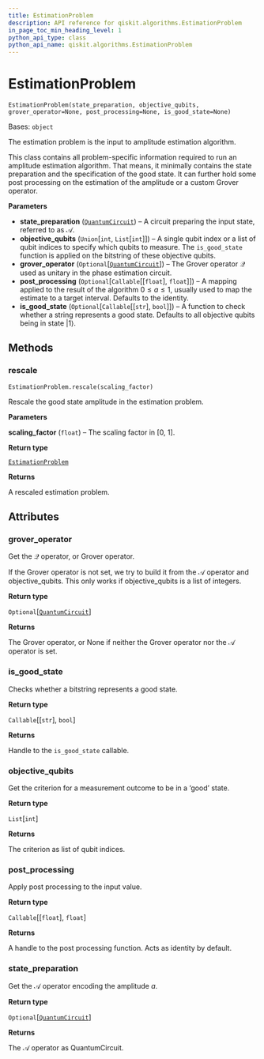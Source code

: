 ```yaml
---
title: EstimationProblem
description: API reference for qiskit.algorithms.EstimationProblem
in_page_toc_min_heading_level: 1
python_api_type: class
python_api_name: qiskit.algorithms.EstimationProblem
---
```


# EstimationProblem

<span id="qiskit.algorithms.EstimationProblem" />

`EstimationProblem(state_preparation, objective_qubits, grover_operator=None, post_processing=None, is_good_state=None)`

Bases: `object`

The estimation problem is the input to amplitude estimation algorithm.

This class contains all problem-specific information required to run an amplitude estimation algorithm. That means, it minimally contains the state preparation and the specification of the good state. It can further hold some post processing on the estimation of the amplitude or a custom Grover operator.

**Parameters**

*   **state\_preparation** ([`QuantumCircuit`](qiskit.circuit.QuantumCircuit "qiskit.circuit.quantumcircuit.QuantumCircuit")) – A circuit preparing the input state, referred to as $\mathcal{A}$.
*   **objective\_qubits** (`Union`\[`int`, `List`\[`int`]]) – A single qubit index or a list of qubit indices to specify which qubits to measure. The `is_good_state` function is applied on the bitstring of these objective qubits.
*   **grover\_operator** (`Optional`\[[`QuantumCircuit`](qiskit.circuit.QuantumCircuit "qiskit.circuit.quantumcircuit.QuantumCircuit")]) – The Grover operator $\mathcal{Q}$ used as unitary in the phase estimation circuit.
*   **post\_processing** (`Optional`\[`Callable`\[\[`float`], `float`]]) – A mapping applied to the result of the algorithm $0 \leq a \leq 1$, usually used to map the estimate to a target interval. Defaults to the identity.
*   **is\_good\_state** (`Optional`\[`Callable`\[\[`str`], `bool`]]) – A function to check whether a string represents a good state. Defaults to all objective qubits being in state $|1\rangle$.

## Methods

### rescale

<span id="qiskit.algorithms.EstimationProblem.rescale" />

`EstimationProblem.rescale(scaling_factor)`

Rescale the good state amplitude in the estimation problem.

**Parameters**

**scaling\_factor** (`float`) – The scaling factor in \[0, 1].

**Return type**

[`EstimationProblem`](qiskit.algorithms.EstimationProblem "qiskit.algorithms.amplitude_estimators.estimation_problem.EstimationProblem")

**Returns**

A rescaled estimation problem.

## Attributes

<span id="qiskit.algorithms.EstimationProblem.grover_operator" />

### grover\_operator

Get the $\mathcal{Q}$ operator, or Grover operator.

If the Grover operator is not set, we try to build it from the $\mathcal{A}$ operator and objective\_qubits. This only works if objective\_qubits is a list of integers.

**Return type**

`Optional`\[[`QuantumCircuit`](qiskit.circuit.QuantumCircuit "qiskit.circuit.quantumcircuit.QuantumCircuit")]

**Returns**

The Grover operator, or None if neither the Grover operator nor the $\mathcal{A}$ operator is set.

<span id="qiskit.algorithms.EstimationProblem.is_good_state" />

### is\_good\_state

Checks whether a bitstring represents a good state.

**Return type**

`Callable`\[\[`str`], `bool`]

**Returns**

Handle to the `is_good_state` callable.

<span id="qiskit.algorithms.EstimationProblem.objective_qubits" />

### objective\_qubits

Get the criterion for a measurement outcome to be in a ‘good’ state.

**Return type**

`List`\[`int`]

**Returns**

The criterion as list of qubit indices.

<span id="qiskit.algorithms.EstimationProblem.post_processing" />

### post\_processing

Apply post processing to the input value.

**Return type**

`Callable`\[\[`float`], `float`]

**Returns**

A handle to the post processing function. Acts as identity by default.

<span id="qiskit.algorithms.EstimationProblem.state_preparation" />

### state\_preparation

Get the $\mathcal{A}$ operator encoding the amplitude $a$.

**Return type**

`Optional`\[[`QuantumCircuit`](qiskit.circuit.QuantumCircuit "qiskit.circuit.quantumcircuit.QuantumCircuit")]

**Returns**

The $\mathcal{A}$ operator as QuantumCircuit.

